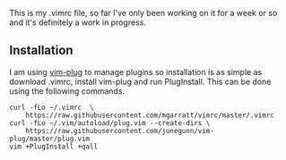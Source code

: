 This is my .vimrc file, so far I've only been working on it for a week or so and
it's definitely a work in progress.

## Installation

I am using [vim-plug](https://github.com/junegunn/vim-plug) to manage plugins
so installation is as simple as download .vimrc, install vim-plug and run
PlugInstall. This can be done using the following commands.

```Shell
curl -fLo ~/.vimrc  \
    https://raw.githubusercontent.com/mgarratt/vimrc/master/.vimrc
curl -fLo ~/.vim/autoload/plug.vim --create-dirs \
    https://raw.githubusercontent.com/junegunn/vim-plug/master/plug.vim
vim +PlugInstall +qall
```
